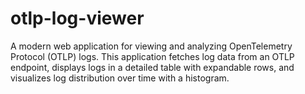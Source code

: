 # otlp-log-viewer
A modern web application for viewing and analyzing OpenTelemetry Protocol (OTLP) logs. This application fetches log data from an OTLP endpoint, displays logs in a detailed table with expandable rows, and visualizes log distribution over time with a histogram.

